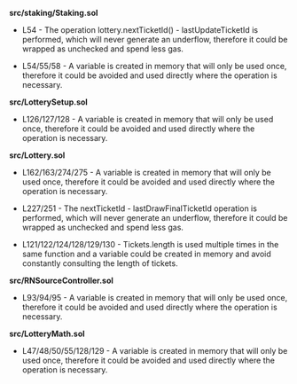 **src/staking/Staking.sol**
- L54 - The operation lottery.nextTicketId() - lastUpdateTicketId is performed, which will never generate an underflow, therefore it could be wrapped as unchecked and spend less gas.

- L54/55/58 - A variable is created in memory that will only be used once, therefore it could be avoided and used directly where the operation is necessary.

**src/LotterySetup.sol**
- L126/127/128 - A variable is created in memory that will only be used once, therefore it could be avoided and used directly where the operation is necessary.


**src/Lottery.sol**
- L162/163/274/275 - A variable is created in memory that will only be used once, therefore it could be avoided and used directly where the operation is necessary.

- L227/251 - The nextTicketId - lastDrawFinalTicketId operation is performed, which will never generate an underflow, therefore it could be wrapped as unchecked and spend less gas.

- L121/122/124/128/129/130 - Tickets.length is used multiple times in the same function and a variable could be created in memory and avoid constantly consulting the length of tickets.


**src/RNSourceController.sol**
- L93/94/95 - A variable is created in memory that will only be used once, therefore it could be avoided and used directly where the operation is necessary.


**src/LotteryMath.sol**
- L47/48/50/55/128/129 - A variable is created in memory that will only be used once, therefore it could be avoided and used directly where the operation is necessary.



